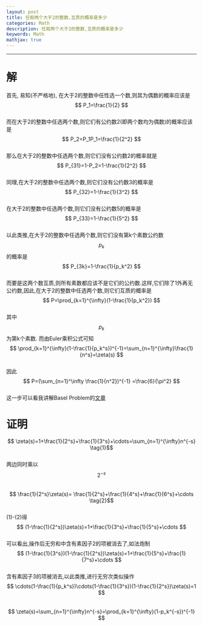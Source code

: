 ```yaml
---
layout: post
title: 任取两个大于2的整数,互质的概率是多少  
categories: Math
description: 任取两个大于2的整数,互质的概率是多少  
keywords: Math
mathjax: true
---
```


***  
# 解
首先, 易知(不严格地), 在大于2的整数中任性选一个数,则其为偶数的概率应该是  
$$ P_1=\frac{1}{2} $$  
而在大于2的整数中任选两个数,则它们有公约数2(即两个数均为偶数)的概率应该是  
$$ P_2=P_1P_1=\frac{1}{2^2} $$  
那么在大于2的整数中任选两个数,则它们没有公约数2的概率就是  
$$ P_{31}=1-P_2=1-\frac{1}{2^2} $$  
同理,在大于2的整数中任选两个数,则它们没有公约数3的概率是  
$$ P_{32}=1-\frac{1}{3^2} $$  
在大于2的整数中任选两个数,则它们没有公约数5的概率是  
$$ P_{33}=1-\frac{1}{5^2} $$  
以此类推,在大于2的整数中任选两个数,则它们没有第k个素数公约数$$p_k$$的概率是  
$$ P_{3k}=1-\frac{1}{p_k^2} $$  
而要是这两个数互质,则所有素数都应该不是它们的公约数.这样,它们除了1外再无公约数,因此,在大于2的整数中任选两个数,则它们互质的概率是  
$$ P=\prod_{k=1}^{\infty}(1-\frac{1}{p_k^2}) $$  
其中$$p_k$$为第k个素数.
而由Euler乘积公式可知  
$$ \prod_{k=1}^{\infty}(1-\frac{1}{p_k^s})^{-1}=\sum_{n=1}^{\infty}\frac{1}{n^s}=\zeta(s) $$  
因此
$$ P=(\sum_{n=1}^\infty \frac{1}{n^2})^{-1} =\frac{6}{\pi^2} $$  
这一步可以看我讲解Basel Problem的[文章](/2021/08/04/basel-problem/)
# 证明
$$ \zeta(s)=1+\frac{1}{2^s}+\frac{1}{3^s}+\cdots=\sum_{n=1}^{\infty}n^{-s} \tag{1}$$  
两边同时乘以$$2^{-s}$$  
$$ \frac{1}{2^s}\zeta(s)= \frac{1}{2^s}+\frac{1}{4^s}+\frac{1}{6^s}+\cdots \tag{2}$$  
(1)-(2)得  
$$ (1-\frac{1}{2^s})\zeta(s)=1+\frac{1}{3^s}+\frac{1}{5^s}+\cdots $$  
可以看出,操作后无穷和中含有素因子2的项被消去了,如法炮制  
$$ (1-\frac{1}{3^s})(1-\frac{1}{2^s})\zeta(s)=1+\frac{1}{5^s}+\frac{1}{7^s}+\cdots $$  
含有素因子3的项被消去,以此类推,进行无穷次类似操作  
$$ \cdots(1-\frac{1}{p_k^s})\cdots(1-\frac{1}{3^s})(1-\frac{1}{2^s})\zeta(s)=1 $$  
$$ \zeta(s)=\sum_{n=1}^{\infty}n^{-s}=\prod_{k=1}^{\infty}(1-p_k^{-s})^{-1} $$  
